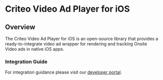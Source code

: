 # Criteo Video Ad Player for iOS

## Overview

The Criteo Video Ad Player for iOS is an open-source library that provides a ready-to-integrate video ad wrapper for rendering and tracking Onsite Video ads in native iOS apps.

### Integration Guide

For integration guidance please visit our [developer portal](https://developers.criteo.com/retailer-integration/docs/video-player-implementation-ios-app).
